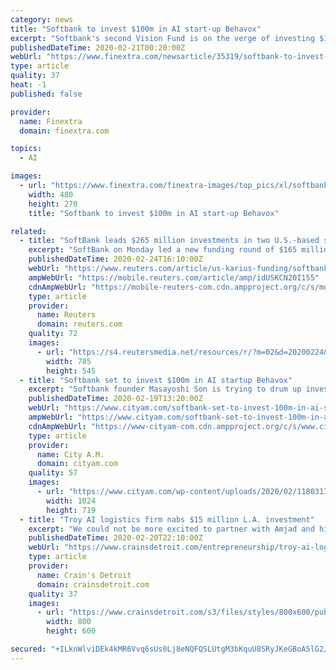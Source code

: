 ```yaml
---
category: news
title: "Softbank to invest $100m in AI start-up Behavox"
excerpt: "Softbank's second Vision Fund is on the verge of investing $100m in Behavox, a UK startup which uses AI to monitor employees' behaviour at financial services companies. The Japanese conglomerate could complete and announce its deal with Behavox in the next week, according to Sky News. Behavox uses AI to detect nefarious activity by employees ..."
publishedDateTime: 2020-02-21T00:20:00Z
webUrl: "https://www.finextra.com/newsarticle/35319/softbank-to-invest-100m-in-ai-start-up-behavox/startups"
type: article
quality: 37
heat: -1
published: false

provider:
  name: Finextra
  domain: finextra.com

topics:
  - AI

images:
  - url: "https://www.finextra.com/finextra-images/top_pics/xl/softbank.jpg"
    width: 480
    height: 270
    title: "Softbank to invest $100m in AI start-up Behavox"

related:
  - title: "SoftBank leads $265 million investments in two U.S.-based start-ups"
    excerpt: "SoftBank on Monday led a new funding round of $165 million in California-based Karius and invested $100 million in New York-headquartered AI company Behavox, as the technology giant builds a portfolio under its second Vision Fund."
    publishedDateTime: 2020-02-24T16:10:00Z
    webUrl: "https://www.reuters.com/article/us-karius-funding/softbank-leads-165-million-capital-boost-for-liquid-biopsy-firm-karius-idUSKCN20I155"
    ampWebUrl: "https://mobile.reuters.com/article/amp/idUSKCN20I155"
    cdnAmpWebUrl: "https://mobile-reuters-com.cdn.ampproject.org/c/s/mobile.reuters.com/article/amp/idUSKCN20I155"
    type: article
    provider:
      name: Reuters
      domain: reuters.com
    quality: 72
    images:
      - url: "https://s4.reutersmedia.net/resources/r/?m=02&d=20200224&t=2&i=1494517480&w=&fh=545px&fw=&ll=&pl=&sq=&r=LYNXNPEG1N0Y9"
        width: 785
        height: 545
  - title: "Softbank set to invest $100m in AI startup Behavox"
    excerpt: "Softbank founder Masayoshi Son is trying to drum up investment for his second Vision Fund (via Getty Images) Softbank is reportedly close to investing $100m (£77m) in a startup which uses artificial intelligence (AI) to help financial firms monitor ..."
    publishedDateTime: 2020-02-19T13:20:00Z
    webUrl: "https://www.cityam.com/softbank-set-to-invest-100m-in-ai-startup-behavox/"
    ampWebUrl: "https://www.cityam.com/softbank-set-to-invest-100m-in-ai-startup-behavox/amp/"
    cdnAmpWebUrl: "https://www-cityam-com.cdn.ampproject.org/c/s/www.cityam.com/softbank-set-to-invest-100m-in-ai-startup-behavox/amp/"
    type: article
    provider:
      name: City A.M.
      domain: cityam.com
    quality: 57
    images:
      - url: "https://www.cityam.com/wp-content/uploads/2020/02/1180313918.jpg"
        width: 1024
        height: 719
  - title: "Troy AI logistics firm nabs $15 million L.A. investment"
    excerpt: "We could not be more excited to partner with Amjad and his team on this next phase of growth.\" Coastal investment into Michigan companies has been on the rise, Crain's has previously reported, with every $1 invested into a Michigan startup by a Michigan-based venture capital firm now being matched by $7.85 in investment from outside the state."
    publishedDateTime: 2020-02-20T22:10:00Z
    webUrl: "https://www.crainsdetroit.com/entrepreneurship/troy-ai-logistics-firm-nabs-15-million-la-investment"
    type: article
    provider:
      name: Crain's Detroit
      domain: crainsdetroit.com
    quality: 37
    images:
      - url: "https://www.crainsdetroit.com/s3/files/styles/800x600/public/istock%20venture%20capital_i_i.jpg"
        width: 800
        height: 600

secured: "+ILknWlviDEk4kMR6Vvq6sUs0Lj8eNQFQSLUtgM3bKquU8SRyJKeGBoA5lG2/9+7xK1cUWThI+iNvlkxG643oKsklJAofy6xzYkCAGissLvebcD+0a+V+rIHdK5tcZDT9mNjY0wFyMkkBH4hHoeqb9mWM2AJy44Dhr9vIXgdzgC/Gte9ZlhSn2EZSARyCD3k9PkEGBjrlGf74EwckHVs+ePlm/0y4Zt/hqRokE8RTwoSAiKFPlb9SQXW4OKBPsI3vGpf9F8q+e0RCu8EfzndmE44LLhkbR5wkWhiFyu2kIzd0no/Fb6b2vxY6IFL3jn1;mOAc/+RxMITUIIDQzSGI7g=="
---
```


